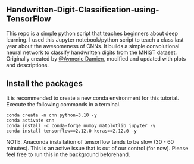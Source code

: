 ## Handwritten-Digit-Classification-using-TensorFlow

This repo is a simple python script that teaches beginners about deep learning. I used this Jupyter notebook/python script to teach a class last year about the awesomeness of CNNs. It builds a simple convolutional neural network to classify handwritten digits from the MNIST dataset. Originally created by [@Aymeric Damien](https://github.com/aymericdamien), modified and updated with plots and descriptions.

## Install the packages

It is recommended to create a new conda environment for this tutorial. Execute the following commands in a terminal.

```
conda create -n cnn python=3.10 -y
conda activate cnn
conda install -c conda-forge numpy matplotlib jupyter -y
conda install tensorflow==2.12.0 keras==2.12.0 -y
```

NOTE: Anaconda installation of tensorflow tends to be slow (30 - 60 minutes). This is an active issue that is out of our control (for now). Please feel free to run this in the background beforehand.